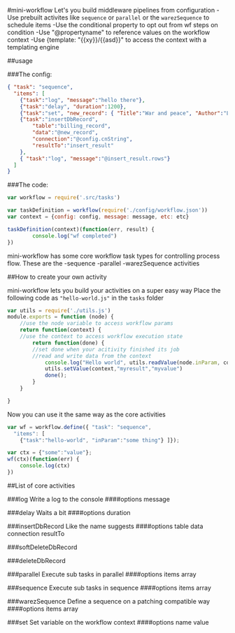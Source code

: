 #mini-workflow 
Let's you build middleware pipelines from configuration
-Use prebuilt activites like ```sequence``` or ```parallel``` or the ```warezSequence``` to schedule items
-Use the conditional property to opt out from wf steps on condition
-Use "@propertyname" to reference values on the workflow context
-Use {template: "{{xy}}/{{asd}}" to access the context with a templating engine

##usage

###The config:

```JSON
{ "task": "sequence", 
  "items": [ 	
	{"task":"log", "message":"hello there"}, 
	{"task":"delay", "duration":1200},
	{"task":"set", "new_record": { "Title":"War and peace", "Author":"Leo Tolstoy" }},
	{"task":"insertDbRecord", 
	 	"table":"billing_record", 
	 	"data":"@new_record",
	 	"connection":"@config.cnString",
	 	"resultTo":"insert_result"
	},
	{ "task":"log", "message":"@insert_result.rows"}
  ]
}
```

###The code:

```javascript
var workflow = require('.src/tasks') 

var taskDefinition = workflow(require('./config/workflow.json'))
var context = {config: config, message: message, etc: etc}

taskDefinition(context)(function(err, result) {
		console.log("wf completed")
})

```

mini-workflow has some core workflow task types for controlling process flow. These are the 
-sequence
-parallel
-warezSequence 
activities

##How to create your own activity

mini-workflow lets you build your activities on a super easy way
Place the following code as ```"hello-world.js"``` in the ```tasks``` folder

```javascript
var utils = require('./utils.js')
module.exports = function (node) {
	//use the node variable to access workflow params
	return function(context) {
	//use the context to access workflow execution state
		return function(done) {
		//set done when your acitivity finished its job
		//read and write data from the context
			console.log("Hello world", utils.readValue(node.inParam, context))
			utils.setValue(context,"myresult","myvalue")
			done();
		}		
	}

}
```
Now you can use it the same way as the core activities
```javascript
var wf = workflow.define({ "task": "sequence", 
  "items": [ 	
	{"task":"hello-world", "inParam":"some thing"} ]});

var ctx = {"some":"value"};
wf(ctx)(function(err) {
	console.log(ctx)
})
```

##List of core activities

###log
Write a log to the console
####options 
message

###delay
Waits a bit
####options 
duration

###insertDbRecord
Like the name suggests
####options 
table
data
connection
resultTo

###softDeleteDbRecord

###deleteDbRecord

###parallel
Execute sub tasks in parallel
####options
items array

###sequence
Execute sub tasks in sequence
####options
items array

###warezSequence
Define a sequence on a patching compatible way
####options
items array


###set
Set variable on the workflow context
####options
name
value


